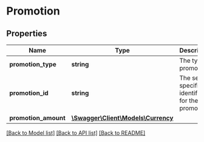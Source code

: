 # Promotion

## Properties
Name | Type | Description | Notes
------------ | ------------- | ------------- | -------------
**promotion_type** | **string** | The type of promotion. | [optional] 
**promotion_id** | **string** | The seller-specified identifier for the promotion. | [optional] 
**promotion_amount** | [**\Swagger\Client\Models\Currency**](Currency.md) |  | [optional] 

[[Back to Model list]](../../README.md#documentation-for-models) [[Back to API list]](../../README.md#documentation-for-api-endpoints) [[Back to README]](../../README.md)

